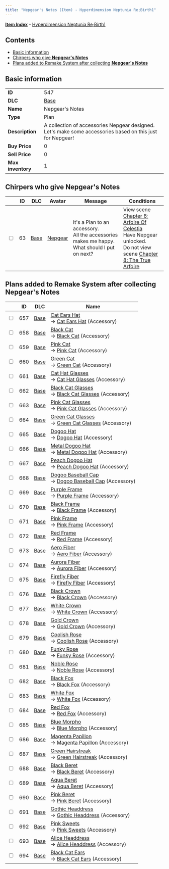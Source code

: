 ```yaml
---
title: "Nepgear's Notes (Item) - Hyperdimension Neptunia Re;Birth1"
---
```


[**Item Index**](/neptunia/rb1/item/index.html) - [Hyperdimension Neptunia Re;Birth1](/neptunia/rb1)

## Contents

- [Basic information](#basic-information)
- [Chirpers who give **Nepgear's Notes**](#chirpers-who-give-nepgears-notes)
- [Plans added to Remake System after collecting **Nepgear's Notes**](#plans-added-to-remake-system-after-collecting-nepgears-notes)

## Basic information

|   |   |
| -- | -- |
| **ID** | 547 |
| **DLC** | [Base](/neptunia/rb1/dlc/1-base.html) |
| **Name** | Nepgear's Notes |
| **Type** | Plan |
| **Description** | A collection of accessories Nepgear designed. Let's make some accessories based on  this just for Nepgear! |
| **Buy Price** | 0 |
| **Sell Price** | 0 |
| **Max inventory** | 1 |


## Chirpers who give **Nepgear's Notes**

|    | ID | DLC | Avatar | Message | Conditions |
| -- | -- | --- | ------ | ------- | ---------- |
| <input type="checkbox" id="rb1-chirper-event-1-63" class="trackbox" /> | 63 | [Base](/neptunia/rb1/dlc/1-base.html) | [Nepgear](/neptunia/rb1/undefined/1-32-nepgear.html) | It's a Plan to an accessory.<br />All the accessories makes me happy. What should I put on next? | View scene [Chapter 8: Arfoire Of Celestia](/neptunia/rb1/scene/1-801-chapter-8-arfoire-of-celestia.html)<br />Have Nepgear unlocked.<br />Do not view scene [Chapter 8: The True Arfoire](/neptunia/rb1/scene/1-807-chapter-8-the-true-arfoire.html) |


## Plans added to Remake System after collecting **Nepgear's Notes**

|    | ID | DLC | Name |
| -- | -- | --- | ---- |
| <input type="checkbox" id="rb1-remake-1-657" class="trackbox" /> | 657 | [Base](/neptunia/rb1/dlc/1-base.html) | [Cat Ears Hat](/neptunia/rb1/remake/1-657-cat-ears-hat.html)<br /> → [Cat Ears Hat](/neptunia/rb1/item/1-3287-cat-ears-hat.html) (Accessory) |
| <input type="checkbox" id="rb1-remake-1-658" class="trackbox" /> | 658 | [Base](/neptunia/rb1/dlc/1-base.html) | [Black Cat](/neptunia/rb1/remake/1-658-black-cat.html)<br /> → [Black Cat](/neptunia/rb1/item/1-3288-black-cat.html) (Accessory) |
| <input type="checkbox" id="rb1-remake-1-659" class="trackbox" /> | 659 | [Base](/neptunia/rb1/dlc/1-base.html) | [Pink Cat](/neptunia/rb1/remake/1-659-pink-cat.html)<br /> → [Pink Cat](/neptunia/rb1/item/1-3289-pink-cat.html) (Accessory) |
| <input type="checkbox" id="rb1-remake-1-660" class="trackbox" /> | 660 | [Base](/neptunia/rb1/dlc/1-base.html) | [Green Cat](/neptunia/rb1/remake/1-660-green-cat.html)<br /> → [Green Cat](/neptunia/rb1/item/1-3290-green-cat.html) (Accessory) |
| <input type="checkbox" id="rb1-remake-1-661" class="trackbox" /> | 661 | [Base](/neptunia/rb1/dlc/1-base.html) | [Cat Hat Glasses](/neptunia/rb1/remake/1-661-cat-hat-glasses.html)<br /> → [Cat Hat Glasses](/neptunia/rb1/item/1-3291-cat-hat-glasses.html) (Accessory) |
| <input type="checkbox" id="rb1-remake-1-662" class="trackbox" /> | 662 | [Base](/neptunia/rb1/dlc/1-base.html) | [Black Cat Glasses](/neptunia/rb1/remake/1-662-black-cat-glasses.html)<br /> → [Black Cat Glasses](/neptunia/rb1/item/1-3292-black-cat-glasses.html) (Accessory) |
| <input type="checkbox" id="rb1-remake-1-663" class="trackbox" /> | 663 | [Base](/neptunia/rb1/dlc/1-base.html) | [Pink Cat Glasses](/neptunia/rb1/remake/1-663-pink-cat-glasses.html)<br /> → [Pink Cat Glasses](/neptunia/rb1/item/1-3293-pink-cat-glasses.html) (Accessory) |
| <input type="checkbox" id="rb1-remake-1-664" class="trackbox" /> | 664 | [Base](/neptunia/rb1/dlc/1-base.html) | [Green Cat Glasses](/neptunia/rb1/remake/1-664-green-cat-glasses.html)<br /> → [Green Cat Glasses](/neptunia/rb1/item/1-3294-green-cat-glasses.html) (Accessory) |
| <input type="checkbox" id="rb1-remake-1-665" class="trackbox" /> | 665 | [Base](/neptunia/rb1/dlc/1-base.html) | [Dogoo Hat](/neptunia/rb1/remake/1-665-dogoo-hat.html)<br /> → [Dogoo Hat](/neptunia/rb1/item/1-3295-dogoo-hat.html) (Accessory) |
| <input type="checkbox" id="rb1-remake-1-666" class="trackbox" /> | 666 | [Base](/neptunia/rb1/dlc/1-base.html) | [Metal Dogoo Hat](/neptunia/rb1/remake/1-666-metal-dogoo-hat.html)<br /> → [Metal Dogoo Hat](/neptunia/rb1/item/1-3296-metal-dogoo-hat.html) (Accessory) |
| <input type="checkbox" id="rb1-remake-1-667" class="trackbox" /> | 667 | [Base](/neptunia/rb1/dlc/1-base.html) | [Peach Dogoo Hat](/neptunia/rb1/remake/1-667-peach-dogoo-hat.html)<br /> → [Peach Dogoo Hat](/neptunia/rb1/item/1-3297-peach-dogoo-hat.html) (Accessory) |
| <input type="checkbox" id="rb1-remake-1-668" class="trackbox" /> | 668 | [Base](/neptunia/rb1/dlc/1-base.html) | [Dogoo Baseball Cap](/neptunia/rb1/remake/1-668-dogoo-baseball-cap.html)<br /> → [Dogoo Baseball Cap](/neptunia/rb1/item/1-3298-dogoo-baseball-cap.html) (Accessory) |
| <input type="checkbox" id="rb1-remake-1-669" class="trackbox" /> | 669 | [Base](/neptunia/rb1/dlc/1-base.html) | [Purple Frame](/neptunia/rb1/remake/1-669-purple-frame.html)<br /> → [Purple Frame](/neptunia/rb1/item/1-3299-purple-frame.html) (Accessory) |
| <input type="checkbox" id="rb1-remake-1-670" class="trackbox" /> | 670 | [Base](/neptunia/rb1/dlc/1-base.html) | [Black Frame](/neptunia/rb1/remake/1-670-black-frame.html)<br /> → [Black Frame](/neptunia/rb1/item/1-3300-black-frame.html) (Accessory) |
| <input type="checkbox" id="rb1-remake-1-671" class="trackbox" /> | 671 | [Base](/neptunia/rb1/dlc/1-base.html) | [Pink Frame](/neptunia/rb1/remake/1-671-pink-frame.html)<br /> → [Pink Frame](/neptunia/rb1/item/1-3301-pink-frame.html) (Accessory) |
| <input type="checkbox" id="rb1-remake-1-672" class="trackbox" /> | 672 | [Base](/neptunia/rb1/dlc/1-base.html) | [Red Frame](/neptunia/rb1/remake/1-672-red-frame.html)<br /> → [Red Frame](/neptunia/rb1/item/1-3302-red-frame.html) (Accessory) |
| <input type="checkbox" id="rb1-remake-1-673" class="trackbox" /> | 673 | [Base](/neptunia/rb1/dlc/1-base.html) | [Aero Fiber](/neptunia/rb1/remake/1-673-aero-fiber.html)<br /> → [Aero Fiber](/neptunia/rb1/item/1-3304-aero-fiber.html) (Accessory) |
| <input type="checkbox" id="rb1-remake-1-674" class="trackbox" /> | 674 | [Base](/neptunia/rb1/dlc/1-base.html) | [Aurora Fiber](/neptunia/rb1/remake/1-674-aurora-fiber.html)<br /> → [Aurora Fiber](/neptunia/rb1/item/1-3305-aurora-fiber.html) (Accessory) |
| <input type="checkbox" id="rb1-remake-1-675" class="trackbox" /> | 675 | [Base](/neptunia/rb1/dlc/1-base.html) | [Firefly Fiber](/neptunia/rb1/remake/1-675-firefly-fiber.html)<br /> → [Firefly Fiber](/neptunia/rb1/item/1-3306-firefly-fiber.html) (Accessory) |
| <input type="checkbox" id="rb1-remake-1-676" class="trackbox" /> | 676 | [Base](/neptunia/rb1/dlc/1-base.html) | [Black Crown](/neptunia/rb1/remake/1-676-black-crown.html)<br /> → [Black Crown](/neptunia/rb1/item/1-3308-black-crown.html) (Accessory) |
| <input type="checkbox" id="rb1-remake-1-677" class="trackbox" /> | 677 | [Base](/neptunia/rb1/dlc/1-base.html) | [White Crown](/neptunia/rb1/remake/1-677-white-crown.html)<br /> → [White Crown](/neptunia/rb1/item/1-3309-white-crown.html) (Accessory) |
| <input type="checkbox" id="rb1-remake-1-678" class="trackbox" /> | 678 | [Base](/neptunia/rb1/dlc/1-base.html) | [Gold Crown](/neptunia/rb1/remake/1-678-gold-crown.html)<br /> → [Gold Crown](/neptunia/rb1/item/1-3310-gold-crown.html) (Accessory) |
| <input type="checkbox" id="rb1-remake-1-679" class="trackbox" /> | 679 | [Base](/neptunia/rb1/dlc/1-base.html) | [Coolish Rose](/neptunia/rb1/remake/1-679-coolish-rose.html)<br /> → [Coolish Rose](/neptunia/rb1/item/1-3312-coolish-rose.html) (Accessory) |
| <input type="checkbox" id="rb1-remake-1-680" class="trackbox" /> | 680 | [Base](/neptunia/rb1/dlc/1-base.html) | [Funky Rose](/neptunia/rb1/remake/1-680-funky-rose.html)<br /> → [Funky Rose](/neptunia/rb1/item/1-3313-funky-rose.html) (Accessory) |
| <input type="checkbox" id="rb1-remake-1-681" class="trackbox" /> | 681 | [Base](/neptunia/rb1/dlc/1-base.html) | [Noble Rose](/neptunia/rb1/remake/1-681-noble-rose.html)<br /> → [Noble Rose](/neptunia/rb1/item/1-3314-noble-rose.html) (Accessory) |
| <input type="checkbox" id="rb1-remake-1-682" class="trackbox" /> | 682 | [Base](/neptunia/rb1/dlc/1-base.html) | [Black Fox](/neptunia/rb1/remake/1-682-black-fox.html)<br /> → [Black Fox](/neptunia/rb1/item/1-3316-black-fox.html) (Accessory) |
| <input type="checkbox" id="rb1-remake-1-683" class="trackbox" /> | 683 | [Base](/neptunia/rb1/dlc/1-base.html) | [White Fox](/neptunia/rb1/remake/1-683-white-fox.html)<br /> → [White Fox](/neptunia/rb1/item/1-3317-white-fox.html) (Accessory) |
| <input type="checkbox" id="rb1-remake-1-684" class="trackbox" /> | 684 | [Base](/neptunia/rb1/dlc/1-base.html) | [Red Fox](/neptunia/rb1/remake/1-684-red-fox.html)<br /> → [Red Fox](/neptunia/rb1/item/1-3318-red-fox.html) (Accessory) |
| <input type="checkbox" id="rb1-remake-1-685" class="trackbox" /> | 685 | [Base](/neptunia/rb1/dlc/1-base.html) | [Blue Morpho](/neptunia/rb1/remake/1-685-blue-morpho.html)<br /> → [Blue Morpho](/neptunia/rb1/item/1-3320-blue-morpho.html) (Accessory) |
| <input type="checkbox" id="rb1-remake-1-686" class="trackbox" /> | 686 | [Base](/neptunia/rb1/dlc/1-base.html) | [Magenta Papillon](/neptunia/rb1/remake/1-686-magenta-papillon.html)<br /> → [Magenta Papillon](/neptunia/rb1/item/1-3321-magenta-papillon.html) (Accessory) |
| <input type="checkbox" id="rb1-remake-1-687" class="trackbox" /> | 687 | [Base](/neptunia/rb1/dlc/1-base.html) | [Green Hairstreak](/neptunia/rb1/remake/1-687-green-hairstreak.html)<br /> → [Green Hairstreak](/neptunia/rb1/item/1-3322-green-hairstreak.html) (Accessory) |
| <input type="checkbox" id="rb1-remake-1-688" class="trackbox" /> | 688 | [Base](/neptunia/rb1/dlc/1-base.html) | [Black Beret](/neptunia/rb1/remake/1-688-black-beret.html)<br /> → [Black Beret](/neptunia/rb1/item/1-3324-black-beret.html) (Accessory) |
| <input type="checkbox" id="rb1-remake-1-689" class="trackbox" /> | 689 | [Base](/neptunia/rb1/dlc/1-base.html) | [Aqua Beret](/neptunia/rb1/remake/1-689-aqua-beret.html)<br /> → [Aqua Beret](/neptunia/rb1/item/1-3325-aqua-beret.html) (Accessory) |
| <input type="checkbox" id="rb1-remake-1-690" class="trackbox" /> | 690 | [Base](/neptunia/rb1/dlc/1-base.html) | [Pink Beret](/neptunia/rb1/remake/1-690-pink-beret.html)<br /> → [Pink Beret](/neptunia/rb1/item/1-3326-pink-beret.html) (Accessory) |
| <input type="checkbox" id="rb1-remake-1-691" class="trackbox" /> | 691 | [Base](/neptunia/rb1/dlc/1-base.html) | [Gothic Headdress](/neptunia/rb1/remake/1-691-gothic-headdress.html)<br /> → [Gothic Headdress](/neptunia/rb1/item/1-3328-gothic-headdress.html) (Accessory) |
| <input type="checkbox" id="rb1-remake-1-692" class="trackbox" /> | 692 | [Base](/neptunia/rb1/dlc/1-base.html) | [Pink Sweets](/neptunia/rb1/remake/1-692-pink-sweets.html)<br /> → [Pink Sweets](/neptunia/rb1/item/1-3329-pink-sweets.html) (Accessory) |
| <input type="checkbox" id="rb1-remake-1-693" class="trackbox" /> | 693 | [Base](/neptunia/rb1/dlc/1-base.html) | [Alice Headdress](/neptunia/rb1/remake/1-693-alice-headdress.html)<br /> → [Alice Headdress](/neptunia/rb1/item/1-3330-alice-headdress.html) (Accessory) |
| <input type="checkbox" id="rb1-remake-1-694" class="trackbox" /> | 694 | [Base](/neptunia/rb1/dlc/1-base.html) | [Black Cat Ears](/neptunia/rb1/remake/1-694-black-cat-ears.html)<br /> → [Black Cat Ears](/neptunia/rb1/item/1-3335-black-cat-ears.html) (Accessory) |
